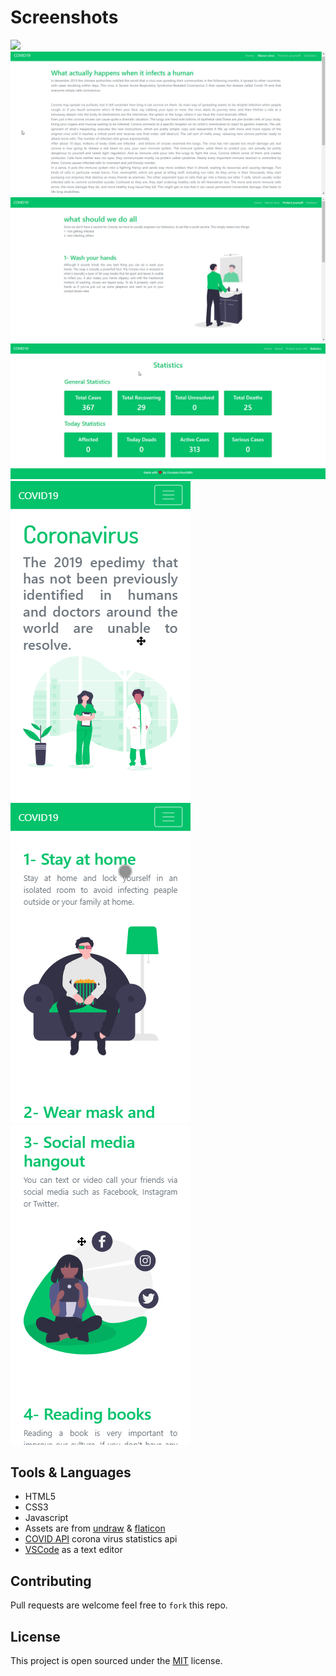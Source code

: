 # Screenshots
![](screenshots/symptomes.png)<br>
![](screenshots/about.png)<br>
![](screenshots/protect-yourself.png)<br>
![](screenshots/statistics.png)<br>
![](screenshots/landing.png)
![](screenshots/sick.png)
![](screenshots/at-home.png)<br>

## Tools & Languages
  - HTML5
  - CSS3
  - Javascript
  - Assets are from [undraw](https://undraw.co/illustrations) & [flaticon](https://www.flaticon.com/)
  - [COVID API](https://thevirustracker.com/) corona virus statistics api
  - [VSCode](https://code.visualstudio.com/) as a text editor
  
## Contributing
Pull requests are welcome feel free to ```fork``` this repo.

## License
This project is open sourced under the [MIT](https://opensource.org/licenses/MIT) license.

